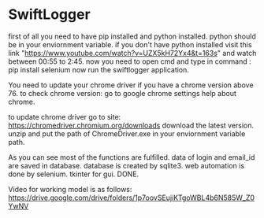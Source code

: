 # SwiftLogger

first of all you need to have pip installed and python installed.
python should be in your enviornment variable.
if you don't have python installed visit this link "https://www.youtube.com/watch?v=UZX5kH72Yx4&t=163s" and watch between 00:55 to 2:45.
now you need to open cmd and type in command :
	pip install selenium
now run the swiftlogger application. 

You need to update your chrome driver if you have a chrome version above 76.
to check chrome version:
	go to google chrome
	settings
	help
	about chrome.

to update chrome driver go to site: https://chromedriver.chromium.org/downloads
download the latest version. unzip and put the path of ChromeDriver.exe in your enviornment variable path.

As you can see most of the functions are fulfilled.
data of login and email_id are saved in database. 
database is created by sqlite3.
web automation is done by selenium.
tkinter for gui.
DONE.


Video for working model is as follows: https://drive.google.com/drive/folders/1p7oovSEujiKTgoWBL4b6N585W_Z0YwNV